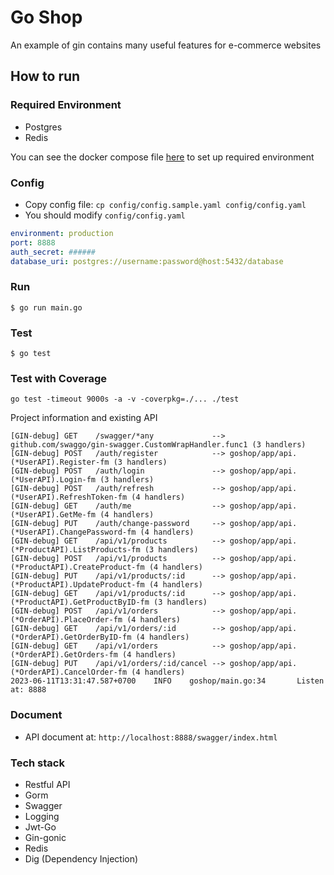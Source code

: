# Go Shop

An example of gin contains many useful features for e-commerce websites

## How to run

### Required Environment

- Postgres
- Redis

You can see the docker compose file [here](https://github.com/quangdangfit/docker-compose-template/blob/master/base/docker-compose.yml) to set up required environment

### Config
- Copy config file: `cp config/config.sample.yaml config/config.yaml`
- You should modify `config/config.yaml`

```yaml
environment: production
port: 8888
auth_secret: ######
database_uri: postgres://username:password@host:5432/database
```

### Run
```shell script
$ go run main.go 
```

### Test
```shell script
$ go test
```

### Test with Coverage
```shell script
go test -timeout 9000s -a -v -coverpkg=./... ./test
```

Project information and existing API

```
[GIN-debug] GET    /swagger/*any             --> github.com/swaggo/gin-swagger.CustomWrapHandler.func1 (3 handlers)
[GIN-debug] POST   /auth/register            --> goshop/app/api.(*UserAPI).Register-fm (3 handlers)
[GIN-debug] POST   /auth/login               --> goshop/app/api.(*UserAPI).Login-fm (3 handlers)
[GIN-debug] POST   /auth/refresh             --> goshop/app/api.(*UserAPI).RefreshToken-fm (4 handlers)
[GIN-debug] GET    /auth/me                  --> goshop/app/api.(*UserAPI).GetMe-fm (4 handlers)
[GIN-debug] PUT    /auth/change-password     --> goshop/app/api.(*UserAPI).ChangePassword-fm (4 handlers)
[GIN-debug] GET    /api/v1/products          --> goshop/app/api.(*ProductAPI).ListProducts-fm (3 handlers)
[GIN-debug] POST   /api/v1/products          --> goshop/app/api.(*ProductAPI).CreateProduct-fm (4 handlers)
[GIN-debug] PUT    /api/v1/products/:id      --> goshop/app/api.(*ProductAPI).UpdateProduct-fm (4 handlers)
[GIN-debug] GET    /api/v1/products/:id      --> goshop/app/api.(*ProductAPI).GetProductByID-fm (3 handlers)
[GIN-debug] POST   /api/v1/orders            --> goshop/app/api.(*OrderAPI).PlaceOrder-fm (4 handlers)
[GIN-debug] GET    /api/v1/orders/:id        --> goshop/app/api.(*OrderAPI).GetOrderByID-fm (4 handlers)
[GIN-debug] GET    /api/v1/orders            --> goshop/app/api.(*OrderAPI).GetOrders-fm (4 handlers)
[GIN-debug] PUT    /api/v1/orders/:id/cancel --> goshop/app/api.(*OrderAPI).CancelOrder-fm (4 handlers)
2023-06-11T13:31:47.587+0700    INFO    goshop/main.go:34       Listen at: 8888
```

### Document
* API document at: `http://localhost:8888/swagger/index.html`

### Tech stack
- Restful API
- Gorm
- Swagger
- Logging
- Jwt-Go
- Gin-gonic
- Redis
- Dig (Dependency Injection)